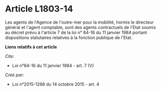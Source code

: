 # Article L1803-14

Les agents de l'Agence de l'outre-mer pour la mobilité, hormis le directeur général et l'agent comptable, sont des agents
contractuels de l'Etat soumis au décret prévu à l'article 7 de la loi n° 84-16 du 11 janvier 1984 portant dispositions
statutaires relatives à la fonction publique de l'Etat.

**Liens relatifs à cet article**

_Cite_:

  - Loi n°84-16 du 11 janvier 1984 - art. 7 (V)

_Créé par_:

  - Loi n°2015-1268 du 14 octobre 2015 - art. 4
